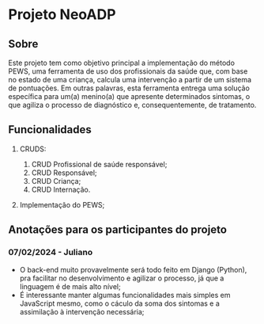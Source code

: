 # Projeto NeoADP

## Sobre

Este projeto tem como objetivo principal a implementação do método PEWS, uma ferramenta de uso dos profissionais da saúde que, com base no estado de uma criança, calcula uma intervenção a partir de um sistema de pontuações. Em outras palavras, esta ferramenta entrega uma solução específica para um(a) menino(a) que apresente determinados sintomas, o que agiliza o processo de diagnóstico e, consequentemente, de tratamento.

## Funcionalidades

1) CRUDS:
	1) CRUD Profissional de saúde responsável;
	2) CRUD Responsável;
	3) CRUD Criança;
	4) CRUD Internação.
	
2) Implementação do PEWS;

## Anotações para os participantes do projeto

### 07/02/2024 - Juliano

* O back-end muito provavelmente será todo feito em Django (Python), pra facilitar no desenvolvimento e agilizar o processo, já que a linguagem é de mais alto nível;
* É interessante manter algumas funcionalidades mais simples em JavaScript mesmo, como o cáculo da soma dos sintomas e a assimilação à intervenção necessária;